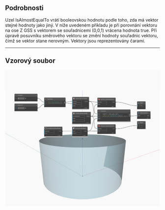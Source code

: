 ## Podrobnosti
Uzel IsAlmostEqualTo vrátí booleovskou hodnotu podle toho, zda má vektor stejné hodnoty jako jiný. V níže uvedeném příkladu je při porovnání vektoru na ose Z GSS s vektorem se souřadnicemi (0,0,1) vrácena hodnota true. Při úpravě posuvníku směrového vektoru se změní hodnoty souřadnic vektoru, čímž se vektor stane nerovným. Vektory jsou reprezentovány čarami.
___
## Vzorový soubor

![IsAlmostEqualTo](./Autodesk.DesignScript.Geometry.Geometry.IsAlmostEqualTo_img.jpg)

